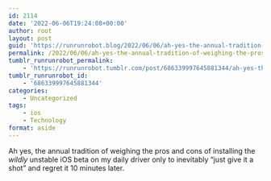 ```yaml
---
id: 2114
date: '2022-06-06T19:24:08+00:00'
author: root
layout: post
guid: 'https://runrunrobot.blog/2022/06/06/ah-yes-the-annual-tradition-of-weighing-the-pros/'
permalink: /2022/06/06/ah-yes-the-annual-tradition-of-weighing-the-pros/
tumblr_runrunrobot_permalink:
    - 'https://runrunrobot.tumblr.com/post/686339997645881344/ah-yes-the-annual-tradition-of-weighing-the-pros'
tumblr_runrunrobot_id:
    - '686339997645881344'
categories:
    - Uncategorized
tags:
    - ios
    - Technology
format: aside
---
```


Ah yes, the annual tradition of weighing the pros and cons of installing the *wildly* unstable iOS beta on my daily driver only to inevitably “just give it a shot” and regret it 10 minutes later.